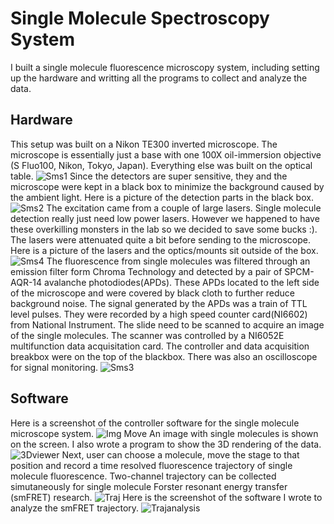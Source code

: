 # Single Molecule Spectroscopy System
I built a single molecule fluorescence microscopy system, including setting up the hardware and 
writting all the programs to collect and analyze the data. 
## Hardware
This setup was built on a Nikon TE300 inverted microscope. The microscope is essentially just a 
base with one 100X oil-immersion objective (S Fluo100, Nikon, Tokyo, Japan). Everything else was
 built on the optical table.
![Sms1](instruments/sms1.JPG)
Since the detectors are super sensitive, they and the microscope were kept in a black box to minimize 
the background caused by the ambient light. Here is a picture of the detection parts in the black box.
![Sms2](instruments/sms2.JPG)
 The excitation came from a couple of large lasers. Single molecule detection really just need low 
 power lasers. However we happened to have these overkilling monsters in the lab so we decided to 
 save some bucks :). The lasers were attenuated quite a bit before sending to the microscope. 
 Here is a picture of the lasers and the optics/mounts sit outside of the box.
![Sms4](instruments/sms4.JPG)
The fluorescence from single molecules was filtered through an emission filter form Chroma Technology 
and detected by a pair of SPCM-AQR-14 avalanche photodiodes(APDs). These APDs located to the left 
side of the microscope and were covered by black cloth to further reduce background noise. The signal 
generated by the APDs was a train of TTL level pulses. They were recorded by a high speed counter 
card(NI6602) from National Instrument. The slide need to be scanned to acquire an image of the 
single molecules. The scanner was controlled by a NI6052E multifunction data acquisitation card. 
The controller and data acquisition breakbox were on the top of the blackbox. There was also an 
oscilloscope for signal monitoring.
![Sms3](instruments/sms3.JPG)
## Software
Here is a screenshot of the controller software for the single molecule microscope system. 
![Img Move](images/imgMove.PNG)
An image with single molecules is shown on the screen. I also wrote a program to show the 3D 
rendering of the data.
![3Dviewer](images/3dviewer.PNG)
Next, user can choose a molecule, move 
the stage to that position and record a time resolved fluorescence trajectory of single molecule 
fluorescence.
Two-channel trajectory can be collected simutaneously for single molecule Forster resonant energy 
transfer (smFRET) research.
![Traj](images/traj.PNG)
Here is the screenshot of the software I wrote to analyze the smFRET trajectory.
![Trajanalysis](images/trajanalysis.PNG)
